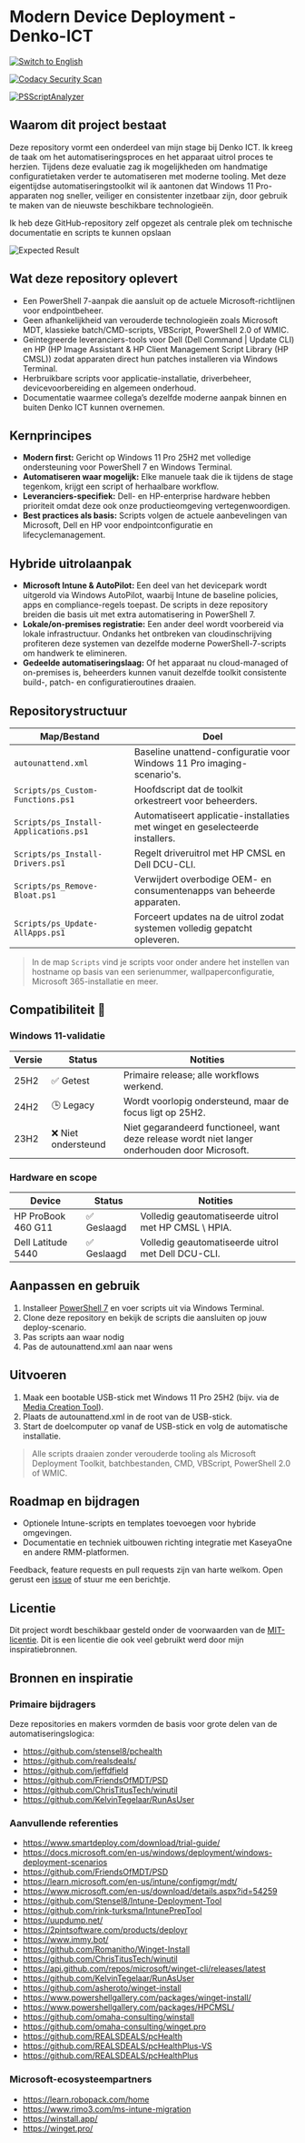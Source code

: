 # Modern Device Deployment - Denko-ICT

<p align="left">
	<a href="README.md">
		<img src="https://img.shields.io/badge/Switch%20to-English-blue?style=for-the-badge" alt="Switch to English" />
	</a>
</p>

[![Codacy Security Scan](https://github.com/Stensel8/DenkoICT/actions/workflows/codacy.yml/badge.svg?branch=main)](https://github.com/Stensel8/DenkoICT/actions/workflows/codacy.yml)

[![PSScriptAnalyzer](https://github.com/Stensel8/DenkoICT/actions/workflows/powershell.yml/badge.svg)](https://github.com/Stensel8/DenkoICT/actions/workflows/powershell.yml)

## Waarom dit project bestaat
Deze repository vormt een onderdeel van mijn stage bij Denko ICT. Ik kreeg de taak om het automatiseringsproces en het apparaat uitrol proces te herzien. Tijdens deze evaluatie zag ik mogelijkheden om handmatige configuratietaken verder te automatiseren met moderne tooling. Met deze eigentijdse automatiseringstoolkit wil ik aantonen dat Windows 11 Pro-apparaten nog sneller, veiliger en consistenter inzetbaar zijn, door gebruik te maken van de nieuwste beschikbare technologieën. 

Ik heb deze GitHub-repository zelf opgezet als centrale plek om technische documentatie en scripts te kunnen opslaan

![Expected Result](Docs/Expected_Result.png)

## Wat deze repository oplevert
- Een PowerShell 7-aanpak die aansluit op de actuele Microsoft-richtlijnen voor endpointbeheer.
- Geen afhankelijkheid van verouderde technologieën zoals Microsoft MDT, klassieke batch/CMD-scripts, VBScript, PowerShell 2.0 of WMIC.
- Geïntegreerde leveranciers-tools voor Dell (Dell Command | Update CLI) en HP (HP Image Assistant & HP Client Management Script Library (HP CMSL)) zodat apparaten direct hun patches installeren via Windows Terminal.
- Herbruikbare scripts voor applicatie-installatie, driverbeheer, devicevoorbereiding en algemeen onderhoud.
- Documentatie waarmee collega’s dezelfde moderne aanpak binnen en buiten Denko ICT kunnen overnemen.

## Kernprincipes
- **Modern first:** Gericht op Windows 11 Pro 25H2 met volledige ondersteuning voor PowerShell 7 en Windows Terminal.
- **Automatiseren waar mogelijk:** Elke manuele taak die ik tijdens de stage tegenkom, krijgt een script of herhaalbare workflow.
- **Leveranciers-specifiek:** Dell- en HP-enterprise hardware hebben prioriteit omdat deze ook onze productieomgeving vertegenwoordigen.
- **Best practices als basis:** Scripts volgen de actuele aanbevelingen van Microsoft, Dell en HP voor endpointconfiguratie en lifecyclemanagement.

## Hybride uitrolaanpak
- **Microsoft Intune & AutoPilot:** Een deel van het devicepark wordt uitgerold via Windows AutoPilot, waarbij Intune de baseline policies, apps en compliance-regels toepast. De scripts in deze repository breiden die basis uit met extra automatisering in PowerShell 7.
- **Lokale/on-premises registratie:** Een ander deel wordt voorbereid via lokale infrastructuur. Ondanks het ontbreken van cloudinschrijving profiteren deze systemen van dezelfde moderne PowerShell-7-scripts om handwerk te elimineren.
- **Gedeelde automatiseringslaag:** Of het apparaat nu cloud-managed of on-premises is, beheerders kunnen vanuit dezelfde toolkit consistente build-, patch- en configuratieroutines draaien.

## Repositorystructuur
| Map/Bestand | Doel |
| --- | --- |
| `autounattend.xml` | Baseline unattend-configuratie voor Windows 11 Pro imaging-scenario's. |
| `Scripts/ps_Custom-Functions.ps1` | Hoofdscript dat de toolkit orkestreert voor beheerders. |
| `Scripts/ps_Install-Applications.ps1` | Automatiseert applicatie-installaties met winget en geselecteerde installers. |
| `Scripts/ps_Install-Drivers.ps1` | Regelt driveruitrol met HP CMSL en Dell DCU-CLI. |
| `Scripts/ps_Remove-Bloat.ps1` | Verwijdert overbodige OEM- en consumentenapps van beheerde apparaten. |
| `Scripts/ps_Update-AllApps.ps1` | Forceert updates na de uitrol zodat systemen volledig gepatcht opleveren. |

> In de map `Scripts` vind je scripts voor onder andere het instellen van hostname op basis van een serienummer, wallpaperconfiguratie, Microsoft 365-installatie en meer.

## Compatibiliteit 🧪

### Windows 11-validatie
| Versie | Status | Notities |
| --- | --- | --- |
| 25H2 | ✅ Getest | Primaire release; alle workflows werkend. |
| 24H2 | 🕒 Legacy | Wordt voorlopig ondersteund, maar de focus ligt op 25H2. |
| 23H2 | ❌ Niet ondersteund | Niet gegarandeerd functioneel, want deze release wordt niet langer onderhouden door Microsoft. |

### Hardware en scope
| Device | Status | Notities |
| --- | --- | --- |
| HP ProBook 460 G11        | ✅ Geslaagd | Volledig geautomatiseerde uitrol met HP CMSL \ HPIA. |
| Dell Latitude 5440        | ✅ Geslaagd | Volledig geautomatiseerde uitrol met Dell DCU-CLI.   |

## Aanpassen en gebruik
1. Installeer [PowerShell 7](https://learn.microsoft.com/powershell/scripting/install/installing-powershell) en voer scripts uit via Windows Terminal.
2. Clone deze repository en bekijk de scripts die aansluiten op jouw deploy-scenario.
3. Pas scripts aan waar nodig
4. Pas de autounattend.xml aan naar wens

## Uitvoeren
1. Maak een bootable USB-stick met Windows 11 Pro 25H2 (bijv. via de [Media Creation Tool](https://www.microsoft.com/software-download/windows11)).
2. Plaats de autounattend.xml in de root van de USB-stick.
3. Start de doelcomputer op vanaf de USB-stick en volg de automatische installatie.

> Alle scripts draaien zonder verouderde tooling als Microsoft Deployment Toolkit, batchbestanden, CMD, VBScript, PowerShell 2.0 of WMIC.

## Roadmap en bijdragen
- Optionele Intune-scripts en templates toevoegen voor hybride omgevingen.
- Documentatie en techniek uitbouwen richting integratie met KaseyaOne en andere RMM-platformen.

Feedback, feature requests en pull requests zijn van harte welkom. Open gerust een [issue](https://github.com/Stensel8/DenkoICT/issues) of stuur me een berichtje.

## Licentie
Dit project wordt beschikbaar gesteld onder de voorwaarden van de [MIT-licentie](LICENSE). Dit is een licentie die ook veel gebruikt werd door mijn inspiratiebronnen.

## Bronnen en inspiratie

### Primaire bijdragers
Deze repositories en makers vormden de basis voor grote delen van de automatiseringslogica:
- https://github.com/stensel8/pchealth
- https://github.com/realsdeals/
- https://github.com/jeffdfield
- https://github.com/FriendsOfMDT/PSD
- https://github.com/ChrisTitusTech/winutil
- https://github.com/KelvinTegelaar/RunAsUser

### Aanvullende referenties
- https://www.smartdeploy.com/download/trial-guide/
- https://docs.microsoft.com/en-us/windows/deployment/windows-deployment-scenarios
- https://github.com/FriendsOfMDT/PSD
- https://learn.microsoft.com/en-us/intune/configmgr/mdt/
- https://www.microsoft.com/en-us/download/details.aspx?id=54259
- https://github.com/Stensel8/Intune-Deployment-Tool
- https://github.com/rink-turksma/IntunePrepTool
- https://uupdump.net/
- https://2pintsoftware.com/products/deployr
- https://www.immy.bot/
- https://github.com/Romanitho/Winget-Install
- https://github.com/ChrisTitusTech/winutil
- https://api.github.com/repos/microsoft/winget-cli/releases/latest
- https://github.com/KelvinTegelaar/RunAsUser
- https://github.com/asheroto/winget-install
- https://www.powershellgallery.com/packages/winget-install/
- https://www.powershellgallery.com/packages/HPCMSL/
- https://github.com/omaha-consulting/winstall
- https://github.com/omaha-consulting/winget.pro
- https://github.com/REALSDEALS/pcHealth
- https://github.com/REALSDEALS/pcHealthPlus-VS
- https://github.com/REALSDEALS/pcHealthPlus

### Microsoft-ecosysteempartners
- https://learn.robopack.com/home
- https://www.rimo3.com/ms-intune-migration
- https://winstall.app/
- https://winget.pro/
